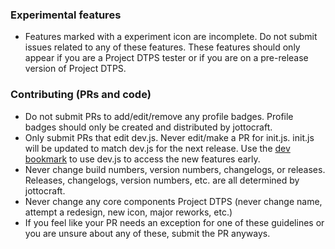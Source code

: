 ### Experimental features
* Features marked with a experiment icon are incomplete. Do not submit issues related to any of these features. These features should only appear if you are a Project DTPS tester or if you are on a pre-release version of Project DTPS.

### Contributing (PRs and code)
* Do not submit PRs to add/edit/remove any profile badges. Profile badges should only be created and distributed by jottocraft.
* Only submit PRs that edit dev.js. Never edit/make a PR for init.js. init.js will be updated to match dev.js for the next release. Use the [dev bookmark](https://dtps.js.org/devbookmark.txt) to use dev.js to access the new features early.
* Never change build numbers, version numbers, changelogs, or releases. Releases, changelogs, version numbers, etc. are all determined by jottocraft.
* Never change any core components Project DTPS (never change name, attempt a redesign, new icon, major reworks, etc.)
* If you feel like your PR needs an exception for one of these guidelines or you are unsure about any of these, submit the PR anyways.
